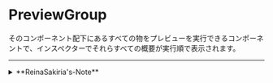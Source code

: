 # PreviewGroup

そのコンポーネント配下にあるすべての物をプレビューを実行できるコンポーネントで、インスペクターでそれらすべての概要が実行順で表示されます。

---
<details>
  <summary>**ReinaSakiria's-Note**</summary>

このコンポーネントは この [issue](https://github.com/ReinaS-64892/TexTransTool/issues/855) 次第で消えます。
</details>
